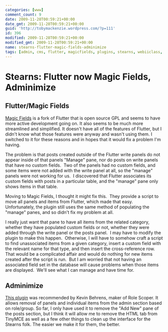 ```yaml
---
categories: [www]
comment_count: 9
date: 2009-11-28T00:59:21+00:00
date_gmt: 2009-11-28T00:59:21+00:00
guid: 'http://tobymackenzie.wordpress.com/?p=111'
id: 396
modified: 2009-11-28T00:59:21+00:00
modified_gmt: 2009-11-28T00:59:21+00:00
name: stearns-flutter-magic-fields-adminimize
tags: [admin, cms, flutter, magicfields, plugins, stearns, webiiclass, wordpress]
---
```


Stearns: Flutter now Magic Fields, Adminimize
=============================================

Flutter/Magic Fields
--------------------

[Magic Fields](http://magicfields.org/) is a fork of Flutter that is open source GPL and seems to have more active development going on.  It also seems to be much more streamlined and simplified.  It doesn't have all of the features of Flutter, but I didn't know what those features were anyway and wasn't using them.  I switched to it for these reasons and in hopes that it would fix a problem I'm having.

The problem is that posts created outside of the Flutter write panels do not appear inside of that panels "Manage" pane, nor do posts on write panels that have no custom fields.  Two of the panels had no custom fields, and some items were not added with the write panel at all, so the "manage" panels were not working for us.  I discovered that Flutter associates its custom fields with posts in a particular table, and the "manage" pane only shows items in that table.

Moving to Magic Fields, I thought it might fix this.  They provide a script to move all panels and items from Flutter, which made that easy.  Unfortunately, the plugin still uses the same method of populating the "manage" panes, and so didn't fix my problem at all.

I really just want that pane to have all items from the related category, whether they have populated custom fields or not, whether they were added through the write panel or the posts panel.  I may have to modify the plugin to make this happen.  Otherwise, I will have to somehow craft a script to find unassociated items from a given category, insert a custom field with the relevant name for that type, and then insert the cross-reference row.  That would be a complicated affair and would do nothing for new items created after the script is run.  But I am worried that not having an associated field set in the database will cause problems when those items are displayed.  We'll see what I can manage and have time for.

Adminimize
----------

[This plugin](http://wordpress.org/extend/plugins/adminimize/) was recommended by Kevin Behrens, maker of Role Scoper.  It allows removal of panels and individual items from the admin section based on role/group.  So far, I only have used it to remove the "Add New" pane of the posts section, but I think it will allow me to remove the HTML tab from TinyMCE as well as a few other things to clean up the interface for the Stearns folk.  The easier we make it for them, the better.
